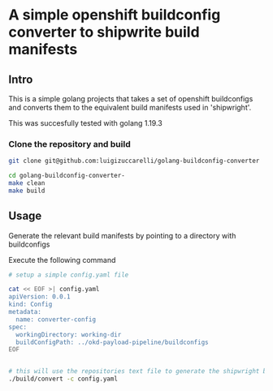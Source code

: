 # A simple openshift buildconfig converter to shipwrite build manifests

## Intro

This is a simple golang projects that takes a set of openshift buildconfigs and converts them to the equivalent build manifests used in 'shipwright'.

This was succesfully tested with golang 1.19.3


### Clone the repository and build

```bash
git clone git@github.com:luigizuccarelli/golang-buildconfig-converter

cd golang-buildconfig-converter-
make clean
make build

```

## Usage

Generate the relevant build manifests by pointing to a directory with buildconfigs

Execute the following command


```bash
# setup a simple config.yaml file

cat << EOF >| config.yaml
apiVersion: 0.0.1
kind: Config
metadata:
  name: converter-config
spec:
  workingDirectory: working-dir
  buildConfigPath: ../okd-payload-pipeline/buildconfigs
EOF


# this will use the repositories text file to generate the shipwright builds to the working directory
./build/convert -c config.yaml

```
